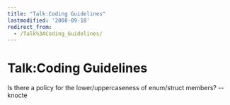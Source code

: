 ```yaml
---
title: "Talk:Coding Guidelines"
lastmodified: '2008-09-18'
redirect_from:
  - /Talk%3ACoding_Guidelines/
---
```


Talk:Coding Guidelines
======================

Is there a policy for the lower/uppercaseness of enum/struct members? --knocte

